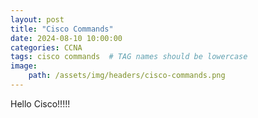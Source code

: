 ```yaml
---
layout: post
title: "Cisco Commands"
date: 2024-08-10 10:00:00
categories: CCNA
tags: cisco commands  # TAG names should be lowercase
image:
    path: /assets/img/headers/cisco-commands.png
---
```

Hello Cisco!!!!!

